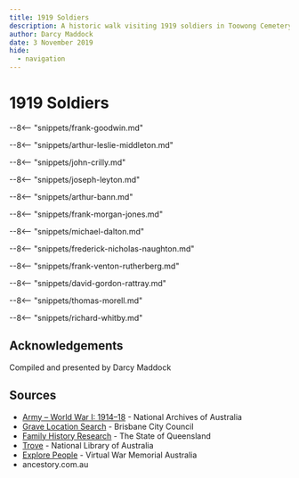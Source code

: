 ```yaml
---
title: 1919 Soldiers
description: A historic walk visiting 1919 soldiers in Toowong Cemetery
author: Darcy Maddock
date: 3 November 2019
hide:
  - navigation
---
```


# 1919 Soldiers 

--8<-- "snippets/frank-goodwin.md"

--8<-- "snippets/arthur-leslie-middleton.md"

--8<-- "snippets/john-crilly.md"

--8<-- "snippets/joseph-leyton.md"

--8<-- "snippets/arthur-bann.md"

--8<-- "snippets/frank-morgan-jones.md"

--8<-- "snippets/michael-dalton.md"

--8<-- "snippets/frederick-nicholas-naughton.md"

--8<-- "snippets/frank-venton-rutherberg.md"

--8<-- "snippets/david-gordon-rattray.md"

--8<-- "snippets/thomas-morell.md"

--8<-- "snippets/richard-whitby.md"

## Acknowledgements

Compiled and presented by Darcy Maddock

## Sources

- [Army – World War I: 1914–18](https://www.naa.gov.au/explore-collection/defence-and-war-service-records/army-world-war-i-1914-18) - National Archives of Australia 
- [Grave Location Search](https://graves.brisbane.qld.gov.au) - Brisbane City Council
- [Family History Research](https://www.familyhistory.bdm.qld.gov.au) - The State of Queensland
- [Trove](https://trove.nla.gov.au) - National Library of Australia
- [Explore People](https://vwma.org.au/explore/people) - Virtual War Memorial Australia
- ancestory.com.au

<!--
<div class="noprint" markdown="1">
## Brochure

**[Download this walk](../assets/guides/1919-soldiers.pdf)** - designed to be printed and folded in half to make an A5 brochure.

</div>
-->
